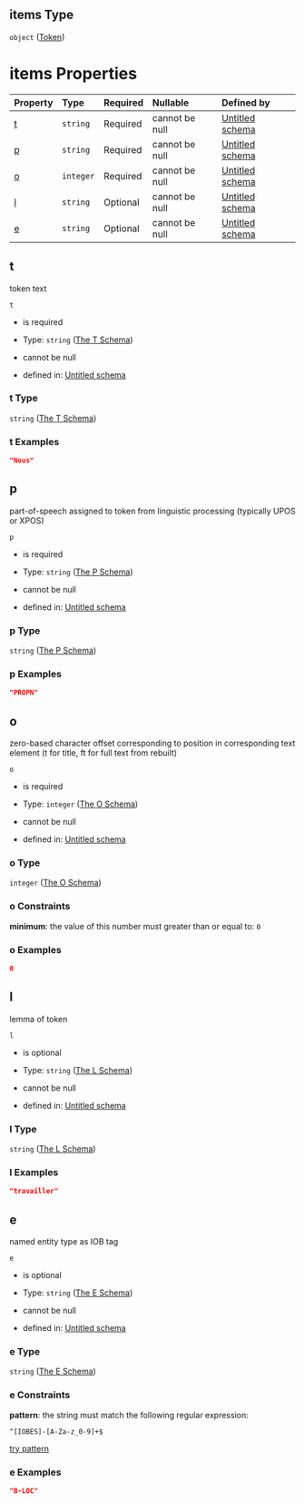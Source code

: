 ## items Type

`object` ([Token](lingproc-definitions-the-sents-schema-the-items-schema-properties-tokens-token.md))

# items Properties

| Property | Type      | Required | Nullable       | Defined by                                                                                                                                                                                                                                                                     |
| :------- | :-------- | :------- | :------------- | :----------------------------------------------------------------------------------------------------------------------------------------------------------------------------------------------------------------------------------------------------------------------------- |
| [t](#t)  | `string`  | Required | cannot be null | [Untitled schema](lingproc-definitions-the-sents-schema-the-items-schema-properties-tokens-token-properties-the-t-schema.md "https://impresso.github.io/impresso-schemas/json/newspaper/ling_spacy.schema.json#/definitions/sents/items/properties/tokens/items/properties/t") |
| [p](#p)  | `string`  | Required | cannot be null | [Untitled schema](lingproc-definitions-the-sents-schema-the-items-schema-properties-tokens-token-properties-the-p-schema.md "https://impresso.github.io/impresso-schemas/json/newspaper/ling_spacy.schema.json#/definitions/sents/items/properties/tokens/items/properties/p") |
| [o](#o)  | `integer` | Required | cannot be null | [Untitled schema](lingproc-definitions-the-sents-schema-the-items-schema-properties-tokens-token-properties-the-o-schema.md "https://impresso.github.io/impresso-schemas/json/newspaper/ling_spacy.schema.json#/definitions/sents/items/properties/tokens/items/properties/o") |
| [l](#l)  | `string`  | Optional | cannot be null | [Untitled schema](lingproc-definitions-the-sents-schema-the-items-schema-properties-tokens-token-properties-the-l-schema.md "https://impresso.github.io/impresso-schemas/json/newspaper/ling_spacy.schema.json#/definitions/sents/items/properties/tokens/items/properties/l") |
| [e](#e)  | `string`  | Optional | cannot be null | [Untitled schema](lingproc-definitions-the-sents-schema-the-items-schema-properties-tokens-token-properties-the-e-schema.md "https://impresso.github.io/impresso-schemas/json/newspaper/ling_spacy.schema.json#/definitions/sents/items/properties/tokens/items/properties/e") |

## t

token text

`t`

*   is required

*   Type: `string` ([The T Schema](lingproc-definitions-the-sents-schema-the-items-schema-properties-tokens-token-properties-the-t-schema.md))

*   cannot be null

*   defined in: [Untitled schema](lingproc-definitions-the-sents-schema-the-items-schema-properties-tokens-token-properties-the-t-schema.md "https://impresso.github.io/impresso-schemas/json/newspaper/ling_spacy.schema.json#/definitions/sents/items/properties/tokens/items/properties/t")

### t Type

`string` ([The T Schema](lingproc-definitions-the-sents-schema-the-items-schema-properties-tokens-token-properties-the-t-schema.md))

### t Examples

```json
"Nous"
```

## p

part-of-speech assigned to token from linguistic processing (typically UPOS or XPOS)

`p`

*   is required

*   Type: `string` ([The P Schema](lingproc-definitions-the-sents-schema-the-items-schema-properties-tokens-token-properties-the-p-schema.md))

*   cannot be null

*   defined in: [Untitled schema](lingproc-definitions-the-sents-schema-the-items-schema-properties-tokens-token-properties-the-p-schema.md "https://impresso.github.io/impresso-schemas/json/newspaper/ling_spacy.schema.json#/definitions/sents/items/properties/tokens/items/properties/p")

### p Type

`string` ([The P Schema](lingproc-definitions-the-sents-schema-the-items-schema-properties-tokens-token-properties-the-p-schema.md))

### p Examples

```json
"PROPN"
```

## o

zero-based character offset corresponding to position in corresponding text element (t for title, ft for full text from rebuilt)

`o`

*   is required

*   Type: `integer` ([The O Schema](lingproc-definitions-the-sents-schema-the-items-schema-properties-tokens-token-properties-the-o-schema.md))

*   cannot be null

*   defined in: [Untitled schema](lingproc-definitions-the-sents-schema-the-items-schema-properties-tokens-token-properties-the-o-schema.md "https://impresso.github.io/impresso-schemas/json/newspaper/ling_spacy.schema.json#/definitions/sents/items/properties/tokens/items/properties/o")

### o Type

`integer` ([The O Schema](lingproc-definitions-the-sents-schema-the-items-schema-properties-tokens-token-properties-the-o-schema.md))

### o Constraints

**minimum**: the value of this number must greater than or equal to: `0`

### o Examples

```json
0
```

## l

lemma of token

`l`

*   is optional

*   Type: `string` ([The L Schema](lingproc-definitions-the-sents-schema-the-items-schema-properties-tokens-token-properties-the-l-schema.md))

*   cannot be null

*   defined in: [Untitled schema](lingproc-definitions-the-sents-schema-the-items-schema-properties-tokens-token-properties-the-l-schema.md "https://impresso.github.io/impresso-schemas/json/newspaper/ling_spacy.schema.json#/definitions/sents/items/properties/tokens/items/properties/l")

### l Type

`string` ([The L Schema](lingproc-definitions-the-sents-schema-the-items-schema-properties-tokens-token-properties-the-l-schema.md))

### l Examples

```json
"travailler"
```

## e

named entity type as IOB tag

`e`

*   is optional

*   Type: `string` ([The E Schema](lingproc-definitions-the-sents-schema-the-items-schema-properties-tokens-token-properties-the-e-schema.md))

*   cannot be null

*   defined in: [Untitled schema](lingproc-definitions-the-sents-schema-the-items-schema-properties-tokens-token-properties-the-e-schema.md "https://impresso.github.io/impresso-schemas/json/newspaper/ling_spacy.schema.json#/definitions/sents/items/properties/tokens/items/properties/e")

### e Type

`string` ([The E Schema](lingproc-definitions-the-sents-schema-the-items-schema-properties-tokens-token-properties-the-e-schema.md))

### e Constraints

**pattern**: the string must match the following regular expression:&#x20;

```regexp
^[IOBES]-[A-Za-z_0-9]+$
```

[try pattern](https://regexr.com/?expression=%5E%5BIOBES%5D-%5BA-Za-z_0-9%5D%2B%24 "try regular expression with regexr.com")

### e Examples

```json
"B-LOC"
```
